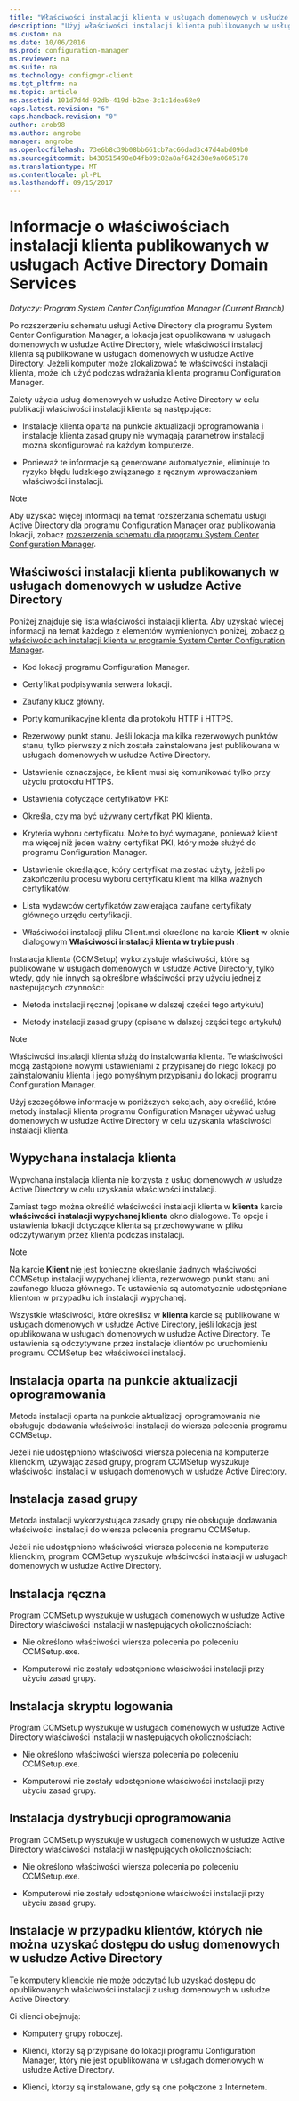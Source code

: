 ```yaml
---
title: "Właściwości instalacji klienta w usługach domenowych w usłudze Active Directory | Dokumentacja firmy Microsoft"
description: "Użyj właściwości instalacji klienta publikowanych w usługach domenowych w usłudze Active Directory w programie System Center Configuration Manager."
ms.custom: na
ms.date: 10/06/2016
ms.prod: configuration-manager
ms.reviewer: na
ms.suite: na
ms.technology: configmgr-client
ms.tgt_pltfrm: na
ms.topic: article
ms.assetid: 101d7d4d-92db-419d-b2ae-3c1c1dea68e9
caps.latest.revision: "6"
caps.handback.revision: "0"
author: arob98
ms.author: angrobe
manager: angrobe
ms.openlocfilehash: 73e6b8c39b08bb661cb7ac66dad3c47d4abd09b0
ms.sourcegitcommit: b438515490e04fb09c82a8af642d38e9a0605178
ms.translationtype: MT
ms.contentlocale: pl-PL
ms.lasthandoff: 09/15/2017
---
```

# <a name="about-client-installation-properties-published-to-active-directory-domain-services"></a>Informacje o właściwościach instalacji klienta publikowanych w usługach Active Directory Domain Services

*Dotyczy: Program System Center Configuration Manager (Current Branch)*

Po rozszerzeniu schematu usługi Active Directory dla programu System Center Configuration Manager, a lokacja jest opublikowana w usługach domenowych w usłudze Active Directory, wiele właściwości instalacji klienta są publikowane w usługach domenowych w usłudze Active Directory. Jeżeli komputer może zlokalizować te właściwości instalacji klienta, może ich użyć podczas wdrażania klienta programu Configuration Manager.  

 Zalety użycia usług domenowych w usłudze Active Directory w celu publikacji właściwości instalacji klienta są następujące:  

-   Instalacje klienta oparta na punkcie aktualizacji oprogramowania i instalacje klienta zasad grupy nie wymagają parametrów instalacji można skonfigurować na każdym komputerze.  

-   Ponieważ te informacje są generowane automatycznie, eliminuje to ryzyko błędu ludzkiego związanego z ręcznym wprowadzaniem właściwości instalacji.  

> [!NOTE]  
>  Aby uzyskać więcej informacji na temat rozszerzania schematu usługi Active Directory dla programu Configuration Manager oraz publikowania lokacji, zobacz [rozszerzenia schematu dla programu System Center Configuration Manager](../../plan-design/network/schema-extensions.md).  

## <a name="client-installation-properties-published-to-active-directory-domain-services"></a>Właściwości instalacji klienta publikowanych w usługach domenowych w usłudze Active Directory  
Poniżej znajduje się lista właściwości instalacji klienta. Aby uzyskać więcej informacji na temat każdego z elementów wymienionych poniżej, zobacz [o właściwościach instalacji klienta w programie System Center Configuration Manager](../../../core/clients/deploy/about-client-installation-properties.md).  

-   Kod lokacji programu Configuration Manager.  

-   Certyfikat podpisywania serwera lokacji.  

-   Zaufany klucz główny.  

-   Porty komunikacyjne klienta dla protokołu HTTP i HTTPS.  

-   Rezerwowy punkt stanu. Jeśli lokacja ma kilka rezerwowych punktów stanu, tylko pierwszy z nich została zainstalowana jest publikowana w usługach domenowych w usłudze Active Directory.  

-   Ustawienie oznaczające, że klient musi się komunikować tylko przy użyciu protokołu HTTPS.  

-   Ustawienia dotyczące certyfikatów PKI:  

   -   Określa, czy ma być używany certyfikat PKI klienta.  

   -   Kryteria wyboru certyfikatu. Może to być wymagane, ponieważ klient ma więcej niż jeden ważny certyfikat PKI, który może służyć do programu Configuration Manager.  

   -   Ustawienie określające, który certyfikat ma zostać użyty, jeżeli po zakończeniu procesu wyboru certyfikatu klient ma kilka ważnych certyfikatów.  

   -   Lista wydawców certyfikatów zawierająca zaufane certyfikaty głównego urzędu certyfikacji.  

-   Właściwości instalacji pliku Client.msi określone na karcie **Klient** w oknie dialogowym **Właściwości instalacji klienta w trybie push** .

Instalacja klienta (CCMSetup) wykorzystuje właściwości, które są publikowane w usługach domenowych w usłudze Active Directory, tylko wtedy, gdy nie innych są określone właściwości przy użyciu jednej z następujących czynności:  

-   Metoda instalacji ręcznej (opisane w dalszej części tego artykułu)

-   Metody instalacji zasad grupy (opisane w dalszej części tego artykułu)

> [!NOTE]  
>  Właściwości instalacji klienta służą do instalowania klienta. Te właściwości mogą zastąpione nowymi ustawieniami z przypisanej do niego lokacji po zainstalowaniu klienta i jego pomyślnym przypisaniu do lokacji programu Configuration Manager.  

 Użyj szczegółowe informacje w poniższych sekcjach, aby określić, które metody instalacji klienta programu Configuration Manager używać usług domenowych w usłudze Active Directory w celu uzyskania właściwości instalacji klienta.  

## <a name="client-push-installation"></a>Wypychana instalacja klienta  
 Wypychana instalacja klienta nie korzysta z usług domenowych w usłudze Active Directory w celu uzyskania właściwości instalacji.  

 Zamiast tego można określić właściwości instalacji klienta w **klienta** karcie **właściwości instalacji wypychanej klienta** okno dialogowe. Te opcje i ustawienia lokacji dotyczące klienta są przechowywane w pliku odczytywanym przez klienta podczas instalacji.  

> [!NOTE]  
>  Na karcie **Klient** nie jest konieczne określanie żadnych właściwości CCMSetup instalacji wypychanej klienta, rezerwowego punkt stanu ani zaufanego klucza głównego. Te ustawienia są automatycznie udostępniane klientom w przypadku ich instalacji wypychanej.  

 Wszystkie właściwości, które określisz w **klienta** karcie są publikowane w usługach domenowych w usłudze Active Directory, jeśli lokacja jest opublikowana w usługach domenowych w usłudze Active Directory. Te ustawienia są odczytywane przez instalacje klientów po uruchomieniu programu CCMSetup bez właściwości instalacji.  

## <a name="software-update-point-based-installation"></a>Instalacja oparta na punkcie aktualizacji oprogramowania  
 Metoda instalacji oparta na punkcie aktualizacji oprogramowania nie obsługuje dodawania właściwości instalacji do wiersza polecenia programu CCMSetup.  

 Jeżeli nie udostępniono właściwości wiersza polecenia na komputerze klienckim, używając zasad grupy, program CCMSetup wyszukuje właściwości instalacji w usługach domenowych w usłudze Active Directory.  

## <a name="group-policy-installation"></a>Instalacja zasad grupy  
 Metoda instalacji wykorzystująca zasady grupy nie obsługuje dodawania właściwości instalacji do wiersza polecenia programu CCMSetup.  

 Jeżeli nie udostępniono właściwości wiersza polecenia na komputerze klienckim, program CCMSetup wyszukuje właściwości instalacji w usługach domenowych w usłudze Active Directory.  

## <a name="manual-installation"></a>Instalacja ręczna  
 Program CCMSetup wyszukuje w usługach domenowych w usłudze Active Directory właściwości instalacji w następujących okolicznościach:  

-   Nie określono właściwości wiersza polecenia po poleceniu CCMSetup.exe.  

-   Komputerowi nie zostały udostępnione właściwości instalacji przy użyciu zasad grupy.  

## <a name="logon-script-installation"></a>Instalacja skryptu logowania  
 Program CCMSetup wyszukuje w usługach domenowych w usłudze Active Directory właściwości instalacji w następujących okolicznościach:  

-   Nie określono właściwości wiersza polecenia po poleceniu CCMSetup.exe.  

-   Komputerowi nie zostały udostępnione właściwości instalacji przy użyciu zasad grupy.  

## <a name="software-distribution-installation"></a>Instalacja dystrybucji oprogramowania  
 Program CCMSetup wyszukuje w usługach domenowych w usłudze Active Directory właściwości instalacji w następujących okolicznościach:  

-   Nie określono właściwości wiersza polecenia po poleceniu CCMSetup.exe.  

-   Komputerowi nie zostały udostępnione właściwości instalacji przy użyciu zasad grupy.  

## <a name="installations-for-clients-that-cannot-access-active-directory-domain-services"></a>Instalacje w przypadku klientów, których nie można uzyskać dostępu do usług domenowych w usłudze Active Directory  
Te komputery klienckie nie może odczytać lub uzyskać dostępu do opublikowanych właściwości instalacji z usług domenowych w usłudze Active Directory.

 Ci klienci obejmują:  

-   Komputery grupy roboczej.  

-   Klienci, którzy są przypisane do lokacji programu Configuration Manager, który nie jest opublikowana w usługach domenowych w usłudze Active Directory.  

-   Klienci, którzy są instalowane, gdy są one połączone z Internetem.  
